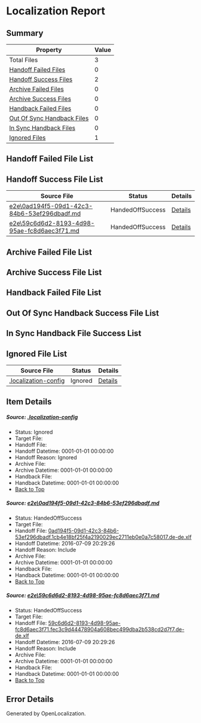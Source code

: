 # <a name='report-top'></a> Localization Report

## Summary
 Property | Value 
 -------- | ----- 
 Total Files | 3
[ Handoff Failed Files ](#handoff-failed-list)| 0
[ Handoff Success Files ](#handoff-success-list)| 2
[ Archive Failed Files ](#archive-failed-list)| 0
[ Archive Success Files ](#archive-success-list)| 0
[ Handback Failed Files ](#handback-failed-list)| 0
[ Out Of Sync Handback Files ](#outofsync-handback-success-list)| 0
[ In Sync Handback Files ](#insync-handback-success-list)| 0
[ Ignored Files ](#ignored-list)| 1

## <a name='handoff-failed-list'></a> Handoff Failed File List

## <a name='handoff-success-list'></a> Handoff Success File List
 Source File | Status | Details 
 ----------- | ------ | ------- 
 [e2e\0ad194f5-09d1-42c3-84b6-53ef296dbadf.md](https://github.com/OpenLocalizationTestOrg/oltest/blob/a3599bb51200b4c5afb83a75b5e7a1a256680970/e2e/0ad194f5-09d1-42c3-84b6-53ef296dbadf.md) | HandedOffSuccess | [Details](#969cb3a34b16f550cbda9ee08b787a0cc74d0e671)
 [e2e\59c6d6d2-8193-4d98-95ae-fc8d6aec3f71.md](https://github.com/OpenLocalizationTestOrg/oltest/blob/a3599bb51200b4c5afb83a75b5e7a1a256680970/e2e/59c6d6d2-8193-4d98-95ae-fc8d6aec3f71.md) | HandedOffSuccess | [Details](#3867067f4993c90e15bfc769645898a7fe1b0d162)

## <a name='archive-failed-list'></a> Archive Failed File List

## <a name='archive-success-list'></a> Archive Success File List

## <a name='handback-failed-list'></a> Handback Failed File List

## <a name='outofsync-handback-success-list'></a> Out Of Sync Handback Success File List

## <a name='insync-handback-success-list'></a> In Sync Handback File Success List

## <a name='ignored-list'></a> Ignored File List
 Source File | Status | Details 
 ----------- | ------ | ------- 
 [.localization-config](https://github.com/OpenLocalizationTestOrg/oltest/blob/a3599bb51200b4c5afb83a75b5e7a1a256680970/.localization-config) | Ignored | [Details](#3d4f252ac210baf56311d7e97dcc2db10974dbd20)

## Item Details
##### <a name='3d4f252ac210baf56311d7e97dcc2db10974dbd20'></a> Source: [.localization-config](https://github.com/OpenLocalizationTestOrg/oltest/blob/a3599bb51200b4c5afb83a75b5e7a1a256680970/.localization-config)
* Status: Ignored
* Target File: 
* Handoff File: 
* Handoff Datetime: 0001-01-01 00:00:00
* Handoff Reason: Ignored
* Archive File: 
* Archive Datetime: 0001-01-01 00:00:00
* Handback File: 
* Handback Datetime: 0001-01-01 00:00:00
* [Back to Top](#report-top)

##### <a name='969cb3a34b16f550cbda9ee08b787a0cc74d0e671'></a> Source: [e2e\0ad194f5-09d1-42c3-84b6-53ef296dbadf.md](https://github.com/OpenLocalizationTestOrg/oltest/blob/a3599bb51200b4c5afb83a75b5e7a1a256680970/e2e/0ad194f5-09d1-42c3-84b6-53ef296dbadf.md)
* Status: HandedOffSuccess
* Target File: 
* Handoff File: [0ad194f5-09d1-42c3-84b6-53ef296dbadf.1cb4e18bf25f4a2190029ec2711eb0e0a7c58017.de-de.xlf](https://github.com/OpenLocalizationTestOrg/olhandoff-e2e/blob/e909c36c0d6e8783553728b3775a95b6eeca6cae/ol-handoff/OpenLocalizationTestOrg/oltest-dede-fly/ci/high/0ad194f5-09d1-42c3-84b6-53ef296dbadf.1cb4e18bf25f4a2190029ec2711eb0e0a7c58017.de-de.xlf)
* Handoff Datetime: 2016-07-09 20:29:26
* Handoff Reason: Include
* Archive File: 
* Archive Datetime: 0001-01-01 00:00:00
* Handback File: 
* Handback Datetime: 0001-01-01 00:00:00
* [Back to Top](#report-top)

##### <a name='3867067f4993c90e15bfc769645898a7fe1b0d162'></a> Source: [e2e\59c6d6d2-8193-4d98-95ae-fc8d6aec3f71.md](https://github.com/OpenLocalizationTestOrg/oltest/blob/a3599bb51200b4c5afb83a75b5e7a1a256680970/e2e/59c6d6d2-8193-4d98-95ae-fc8d6aec3f71.md)
* Status: HandedOffSuccess
* Target File: 
* Handoff File: [59c6d6d2-8193-4d98-95ae-fc8d6aec3f71.fec3c9d44478904a608bec499dba2b538cd2d7f7.de-de.xlf](https://github.com/OpenLocalizationTestOrg/olhandoff-e2e/blob/e909c36c0d6e8783553728b3775a95b6eeca6cae/ol-handoff/OpenLocalizationTestOrg/oltest-dede-fly/ci/high/59c6d6d2-8193-4d98-95ae-fc8d6aec3f71.fec3c9d44478904a608bec499dba2b538cd2d7f7.de-de.xlf)
* Handoff Datetime: 2016-07-09 20:29:26
* Handoff Reason: Include
* Archive File: 
* Archive Datetime: 0001-01-01 00:00:00
* Handback File: 
* Handback Datetime: 0001-01-01 00:00:00
* [Back to Top](#report-top)


## Error Details

Generated by OpenLocalization.
